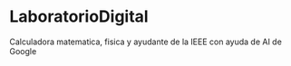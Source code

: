 # LaboratorioDigital
Calculadora matematica, fisica y ayudante de la IEEE con ayuda de AI de Google

